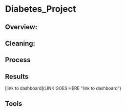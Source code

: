 # Diabetes_Project
## Overview:
## Cleaning:
## Process
## Results
[link to dashboard](LINK GOES HERE "link to dashboard")
## Tools
